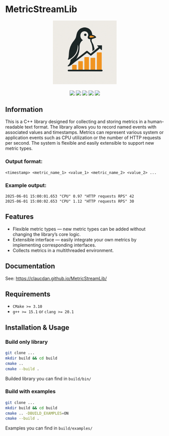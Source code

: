 # MetricStreamLib

<div align="center">
    <img src="img/logo.png" width=40%>
</div>
<br>
<div align="center">
  <img src="https://img.shields.io/badge/Linux-%23.svg?logo=linux&color=black&logoColor=yellow"/>
  <img src="https://img.shields.io/badge/macOS-%23.svg?logo=apple&color=000000&logoColor=white"/>
  <img src="https://img.shields.io/badge/Windows-%23.svg?logo=windows&color=black&logoColor=blue"/>
  <img src="https://img.shields.io/badge/-C/C++-black?logo=c&logoColor=blue">
  <img src="https://img.shields.io/badge/-CMake-black?logo=cmake&logoColor=yellow">
</div>

## Information

This is a C++ library designed for collecting and storing metrics in a human-readable text format. The library allows
you to record named events with associated values and timestamps.
Metrics can represent various system or application events such as CPU utilization or the number of HTTP requests per
second. The system is flexible and easily extensible to support new metric types.

### Output format:

```
<timestamp> <metric_name_1> <value_1> <metric_name_2> <value_2> ...
```

### Example output:

```
2025-06-01 15:00:01.653 "CPU" 0.97 "HTTP requests RPS" 42
2025-06-01 15:00:02.653 "CPU" 1.12 "HTTP requests RPS" 30
```

## Features

- Flexible metric types — new metric types can be added without changing the library’s core logic.
- Extensible interface — easily integrate your own metrics by implementing corresponding interfaces.
- Collects metrics in a multithreaded environment.

## Documentation

See: https://claucdan.github.io/MetricStreamLib/

## Requirements

- `CMake >= 3.10`
- `g++ >= 15.1` or `clang >= 20.1`

## Installation & Usage

### Build only library

```bash
git clone ...
mkdir build && cd build
cmake .. 
cmake --build .
```

Builded library you can find in `build/bin/`

### Build with examples

```bash
git clone ...
mkdir build && cd build
cmake .. -DBUILD_EXAMPLES=ON
cmake --build .
```

Examples you can find in `build/examples/`
